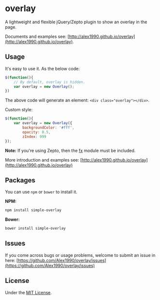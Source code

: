 overlay
=======

A lightweight and flexible jQuery/Zepto plugin to show an overlay in the page.

Documents and examples see: [http://alex1990.github.io/overlay](http://alex1990.github.io/overlay).

Usage
-----

It's easy to use it. As the below code: 

```js
$(function(){
    // By default, overlay is hidden.
    var overlay = new Overlay();
})
```

The above code will generate an element: `<div class="overlay"></div>`.

Custom style:

```js
$(function(){
    var overlay = new Overlay({
        backgroundColor: '#fff',
        opacity: 0.5,
        zIndex: 999
});
```
**Note:** If you're using Zepto, then the [fx](https://github.com/madrobby/zepto/blob/master/src/fx.js#files) module must be included.

More introduction and examples see: [http://alex1990.github.io/overlay](http://alex1990.github.io/overlay)

Packages
--------

You can use `npm` or `bower` to install it.

**NPM:**

```bash
npm install simple-overlay
```

**Bower:**

```bash
bower install simple-overlay
```

Issues
------

If you come across bugs or usage problems, welcome to submit an issue in here:
[https://github.com/Alex1990/overlay/issues](https://github.com/Alex1990/overlay/issues)

License
-------

Under the [MIT License](https://github.com/Alex1990/overlay/blob/master/LICENSE).
